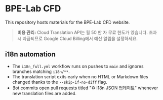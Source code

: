 # BPE-Lab CFD

This repository hosts materials for the BPE-Lab CFD website.

> **비용 관리:**
> Cloud Translation API는 월 50 만 자 무료 한도가 있습니다. 초과 시 과금되므로 Google Cloud Billing에서 예산 알림을 설정하세요.

## i18n automation

* The `i18n_full.yml` workflow runs on pushes to `main` and ignores branches
  matching `i18n/**`.
* The translation script exits early when no HTML or Markdown files changed
  thanks to the `--skip-if-no-diff` flag.
* Bot commits open pull requests titled "♻️ i18n JSON 업데이트" whenever new
  translation files are added.

